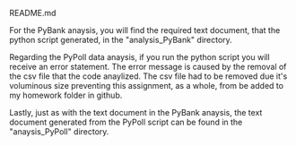 README.md

For the PyBank anaysis, you will find the required text document, that the python script generated, in the "analysis_PyBank" directory.

Regarding the PyPoll data anaysis, if you run the python script you will receive an error statement. The error message is caused by the removal of the csv file that the code anaylized. The csv file had to be removed due it's voluminous size preventing this assignment, as a whole, from be added to my homework folder in github.

Lastly, just as with the text document in the PyBank anaysis, the text document generated from the PyPoll script can be found in the "anaysis_PyPoll" directory. 